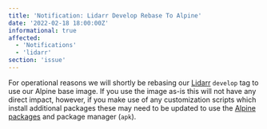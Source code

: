 ```yaml
---
title: 'Notification: Lidarr Develop Rebase To Alpine'
date: '2022-02-18 18:00:00Z'
informational: true
affected:
  - 'Notifications'
  - 'lidarr'
section: 'issue'
---
```

For operational reasons we will shortly be rebasing our [Lidarr](https://github.com/linuxserver/docker-lidarr) `develop` tag to use our Alpine base image. If you use the image as-is this will not have any direct impact, however, if you make use of any customization scripts which install additional packages these may need to be updated to use the [Alpine packages](https://pkgs.alpinelinux.org/packages?name=&branch=v3.15) and package manager (`apk`).
